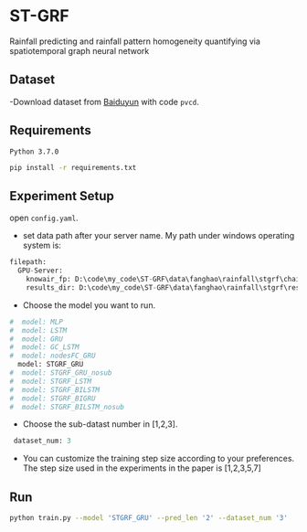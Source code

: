 # ST-GRF

Rainfall predicting and rainfall pattern homogeneity quantifying via spatiotemporal graph neural network

## Dataset

-Download dataset from [Baiduyun](https://pan.baidu.com/s/1foHoT88HPod38OGjsvbKoA) with code `pvcd`.

## Requirements

```
Python 3.7.0
```

```bash
pip install -r requirements.txt
```

## Experiment Setup

open `config.yaml`.
- set data path after your server name.
My path under windows operating system is:

```python
filepath:
  GPU-Server:
    knowair_fp: D:\code\my_code\ST-GRF\data\fanghao\rainfall\stgrf\chainair2010_2019_a.npy
    results_dir: D:\code\my_code\ST-GRF\data\fanghao\rainfall\stgrf\results

```

- Choose the model you want to run.

```python
#  model: MLP
#  model: LSTM
#  model: GRU
#  model: GC_LSTM
#  model: nodesFC_GRU
  model: STGRF_GRU
#  model: STGRF_GRU_nosub
#  model: STGRF_LSTM
#  model: STGRF_BILSTM
#  model: STGRF_BIGRU
#  model: STGRF_BILSTM_nosub
```

- Choose the sub-datast number in [1,2,3].

```python
 dataset_num: 3
```

- You can customize the training step size according to your preferences. The step size used in the experiments in the paper is [1,2,3,5,7]

## Run

```bash
python train.py --model 'STGRF_GRU' --pred_len '2' --dataset_num '3'
```

